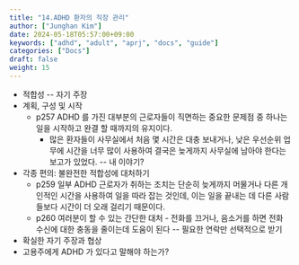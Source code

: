 ```yaml
---
title: "14.ADHD 환자의 직장 관리"
author: ["Junghan Kim"]
date: 2024-05-18T05:57:00+09:00
keywords: ["adhd", "adult", "aprj", "docs", "guide"]
categories: ["Docs"]
draft: false
weight: 15
---
```


<!--more-->

-   적합성 -- 자기 주장
-   계획, 구성 및 시작
    -   p257 ADHD 를 가진 대부분의 근로자들이 직면하는 중요한 문제점 중 하나는 일을 시작하고 완결 할 때까지의 유지이다.
        -   많은 환자들이 사무실에서 처음 몇 시간은 대충 보내거나, 낮은 우선순위 업무에 시간을 너무 많이 사용하여 결국은 늦게까지 사무실에 남아야 한다는 보고가 있었다. -- 내 이야기?
-   각종 편의: 불완전한 적합성에 대처하기
    -   p259 일부 ADHD 근로자가 취하는 조치는 단순히 늦게까지 머물거나 다른 개인적인 시간을 사용하여 일을 따라 잡는 것인데, 이는 일을 끝내는 데 다른 사람들보다 시간이 더 오래 걸리기 때문이다.
    -   p260 여러분이 할 수 있는 간단한 대처 - 전화를 끄거나, 음소거를 하면 전화 수신에 대한 충동을 줄이는데 도움이 된다 -- 필요한 연락만 선택적으로 받기
-   확실한 자기 주장과 협상
-   고용주에게 ADHD 가 있다고 말해야 하는가?
